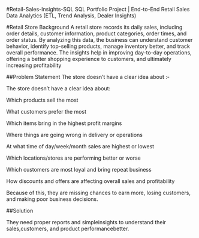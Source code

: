 #Retail-Sales-Insights-SQL
SQL Portfolio Project | End-to-End Retail Sales Data Analytics (ETL, Trend Analysis, Dealer Insights)

#Retail Store Background
A retail store records its daily sales, including order details, customer information, product categories, order times, and order status. By analyzing this data, the business can understand customer behavior, identify top-selling products, manage inventory better, and track overall performance. The insights help in improving day-to-day operations, offering a better shopping experience to customers, and ultimately increasing profitability

##Problem Statement
The store doesn’t have a clear idea about :-

The store doesn’t have a clear idea about:

Which products sell the most

What customers prefer the most

Which items bring in the highest profit margins

Where things are going wrong in delivery or operations

At what time of day/week/month sales are highest or lowest

Which locations/stores are performing better or worse

Which customers are most loyal and bring repeat business

How discounts and offers are affecting overall sales and profitability

Because of this, they are missing chances to earn more, losing customers, and making poor business decisions.

##Solution

They need proper reports and simpleinsights to understand their sales,customers, and product performancebetter.
